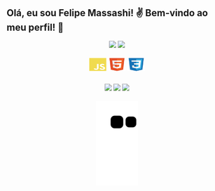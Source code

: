 ## Olá, eu sou Felipe Massashi! ✌️ Bem-vindo ao meu perfil! 🚀

<div align="center">
  <img height="180em" src="https://github-readme-stats.vercel.app/api?username=FelipeMassashi&show_icons=true&theme=radical&include_all_commits=true&count_private=true"/>
  <img height="180em" src="https://github-readme-stats.vercel.app/api/top-langs/?username=FelipeMassashi&layout=compact&langs_count=7&theme=radical"/>
</div>
  
<div align="center" style="margin-top: 20px;">
  <img align="center" alt="JavaScript" height="30" width="40" src="https://raw.githubusercontent.com/devicons/devicon/master/icons/javascript/javascript-plain.svg">
  <img align="center" alt="HTML5" height="30" width="40" src="https://raw.githubusercontent.com/devicons/devicon/master/icons/html5/html5-original.svg">
  <img align="center" alt="CSS3" height="30" width="40" src="https://raw.githubusercontent.com/devicons/devicon/master/icons/css3/css3-original.svg">
</div>
  
##

<div align="center" style="margin-top: 20px;"> 
  <a href="https://instagram.com/felip_mh" target="_blank"><img src="https://img.shields.io/badge/-Instagram-%23E4405F?style=for-the-badge&logo=instagram&logoColor=white" target="_blank"></a>
  <a href="mailto:felipemassashi@gmail.com"><img src="https://img.shields.io/badge/-Gmail-%23333?style=for-the-badge&logo=gmail&logoColor=white" target="_blank"></a>
  <a href="https://www.linkedin.com/in/felipe-hashimoto-02220520b/" target="_blank"><img src="https://img.shields.io/badge/-LinkedIn-%230077B5?style=for-the-badge&logo=linkedin&logoColor=white" target="_blank"></a> 
</div>

<div align="center" style="margin-top: 20px;">
  <img src="https://github.com/FelipeMassashi/FelipeMassashi/blob/output/github-contribution-grid-snake.svg" alt="Snake animation">
</div>



